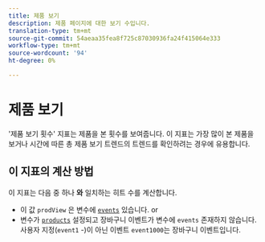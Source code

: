```yaml
---
title: 제품 보기
description: 제품 페이지에 대한 보기 수입니다.
translation-type: tm+mt
source-git-commit: 54aeaa35fea8f725c87030936fa24f415064e333
workflow-type: tm+mt
source-wordcount: '94'
ht-degree: 0%

---
```



# 제품 보기

&#39;제품 보기 횟수&#39; 지표는 제품을 본 횟수를 보여줍니다. 이 지표는 가장 많이 본 제품을 보거나 시간에 따른 총 제품 보기 트렌드의 트렌드를 확인하려는 경우에 유용합니다.

## 이 지표의 계산 방법

이 지표는 다음 중 하나 **와** 일치하는 히트 수를 계산합니다.

* 이 값 `prodView` 은 변수에 [`events`](/help/implement/vars/page-vars/events/events-overview.md) 있습니다. or
* 변수가 [`products`](/help/implement/vars/page-vars/products.md) 설정되고 장바구니 이벤트가 변수에 `events` 존재하지 않습니다. 사용자 지정(`event1` -)이 아닌 이벤트 `event1000`는 장바구니 이벤트입니다.